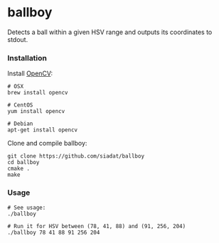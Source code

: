 # ballboy

Detects a ball within a given HSV range and outputs its coordinates to stdout.

### Installation

Install [OpenCV][1]:

    # OSX
    brew install opencv

    # CentOS
    yum install opencv

    # Debian
    apt-get install opencv

Clone and compile ballboy:

    git clone https://github.com/siadat/ballboy
    cd ballboy
    cmake .
    make

### Usage

    # See usage:
    ./ballboy

    # Run it for HSV between (78, 41, 88) and (91, 256, 204)
    ./ballboy 78 41 88 91 256 204

[1]: http://docs.opencv.org/doc/tutorials/introduction/table_of_content_introduction/table_of_content_introduction.html
